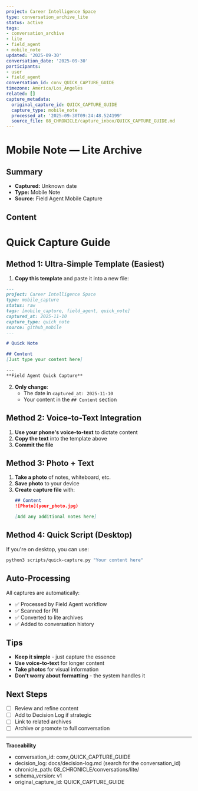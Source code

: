 ```yaml
---
project: Career Intelligence Space
type: conversation_archive_lite
status: active
tags:
- conversation_archive
- lite
- field_agent
- mobile_note
updated: '2025-09-30'
conversation_date: '2025-09-30'
participants:
- user
- field_agent
conversation_id: conv_QUICK_CAPTURE_GUIDE
timezone: America/Los_Angeles
related: []
capture_metadata:
  original_capture_id: QUICK_CAPTURE_GUIDE
  capture_type: mobile_note
  processed_at: '2025-09-30T09:24:48.524199'
  source_file: 08_CHRONICLE/capture_inbox/QUICK_CAPTURE_GUIDE.md
---
```


# Mobile Note — Lite Archive

## Summary
- **Captured:** Unknown date
- **Type:** Mobile Note
- **Source:** Field Agent Mobile Capture

## Content
# Quick Capture Guide

## Method 1: Ultra-Simple Template (Easiest)

1. **Copy this template** and paste it into a new file:
```markdown
---
project: Career Intelligence Space
type: mobile_capture
status: raw
tags: [mobile_capture, field_agent, quick_note]
captured_at: 2025-11-10
capture_type: quick_note
source: github_mobile
---

# Quick Note

## Content
[Just type your content here]

---
**Field Agent Quick Capture**
```

2. **Only change**:
   - The date in `captured_at: 2025-11-10`
   - Your content in the `## Content` section

## Method 2: Voice-to-Text Integration

1. **Use your phone's voice-to-text** to dictate content
2. **Copy the text** into the template above
3. **Commit the file**

## Method 3: Photo + Text

1. **Take a photo** of notes, whiteboard, etc.
2. **Save photo** to your device
3. **Create capture file** with:
   ```markdown
   ## Content
   ![Photo](your_photo.jpg)
   
   [Add any additional notes here]
   ```

## Method 4: Quick Script (Desktop)

If you're on desktop, you can use:
```bash
python3 scripts/quick-capture.py "Your content here"
```

## Auto-Processing

All captures are automatically:
- ✅ Processed by Field Agent workflow
- ✅ Scanned for PII
- ✅ Converted to lite archives
- ✅ Added to conversation history

## Tips

- **Keep it simple** - just capture the essence
- **Use voice-to-text** for longer content
- **Take photos** for visual information
- **Don't worry about formatting** - the system handles it


## Next Steps
- [ ] Review and refine content
- [ ] Add to Decision Log if strategic
- [ ] Link to related archives
- [ ] Archive or promote to full conversation

---

**Traceability**
- conversation_id: conv_QUICK_CAPTURE_GUIDE
- decision_log: docs/decision-log.md (search for the conversation_id)
- chronicle_path: 08_CHRONICLE/conversations/lite/
- schema_version: v1
- original_capture_id: QUICK_CAPTURE_GUIDE
